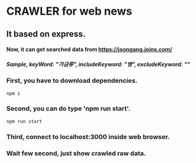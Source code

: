 # CRAWLER for web news
## It based on express.

#### Now, it can get searched data from https://joongang.joins.com/
##### Sample, keyWord: "가금류", includeKeyword: "병", excludeKeyword: ""

### First, you have to download dependencies.

```
npm i
```

### Second, you can do type 'npm run start'.
```
npm run start
```

### Third, connect to localhost:3000 inside web browser.

### Wait few second, just show crawled raw data.
